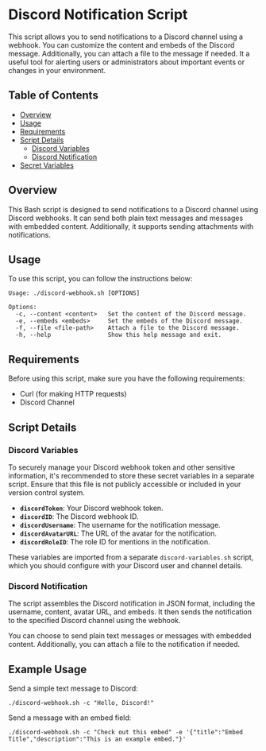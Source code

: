 # Discord Notification Script

This script allows you to send notifications to a Discord channel using a webhook. You can customize the content and embeds of the Discord message. Additionally, you can attach a file to the message if needed. It a useful tool for alerting users or administrators about important events or changes in your environment.

## Table of Contents

- [Overview](#overview)
- [Usage](#usage)
- [Requirements](#requirements)
- [Script Details](#script-details)
  - [Discord Variables](#discord-variables)
  - [Discord Notification](#discord-notification)
- [Secret Variables](#secret-variables)

## Overview

This Bash script is designed to send notifications to a Discord channel using Discord webhooks. It can send both plain text messages and messages with embedded content. Additionally, it supports sending attachments with notifications.

## Usage

To use this script, you can follow the instructions below:

```shell
Usage: ./discord-webhook.sh [OPTIONS]

Options:
  -c, --content <content>   Set the content of the Discord message.
  -e, --embeds <embeds>     Set the embeds of the Discord message.
  -f, --file <file-path>    Attach a file to the Discord message.
  -h, --help                Show this help message and exit.
```

## Requirements

Before using this script, make sure you have the following requirements:

- Curl (for making HTTP requests)
- Discord Channel

## Script Details

### Discord Variables

To securely manage your Discord webhook token and other sensitive information, it's recommended to store these secret variables in a separate script. Ensure that this file is not publicly accessible or included in your version control system.

- **`discordToken`**: Your Discord webhook token.
- **`discordID`**: The Discord webhook ID.
- **`discordUsername`**: The username for the notification message.
- **`discordAvatarURL`**: The URL of the avatar for the notification.
- **`discordRoleID`**: The role ID for mentions in the notification.

These variables are imported from a separate `discord-variables.sh` script, which you should configure with your Discord user and channel details.

### Discord Notification

The script assembles the Discord notification in JSON format, including the username, content, avatar URL, and embeds. It then sends the notification to the specified Discord channel using the webhook.

You can choose to send plain text messages or messages with embedded content. Additionally, you can attach a file to the notification if needed.

## Example Usage

Send a simple text message to Discord:

```shell
./discord-webhook.sh -c "Hello, Discord!"
```

Send a message with an embed field:

```shell
./discord-webhook.sh -c "Check out this embed" -e '{"title":"Embed Title","description":"This is an example embed."}'
```